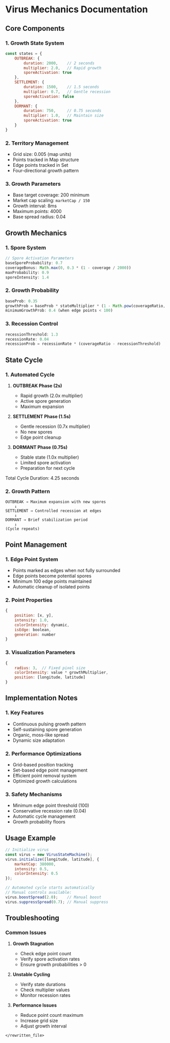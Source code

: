 # Virus Mechanics Documentation

## Core Components

### 1. Growth State System
```javascript
const states = {
    OUTBREAK: {
        duration: 2000,    // 2 seconds
        multiplier: 2.0,   // Rapid growth
        sporeActivation: true
    },
    SETTLEMENT: {
        duration: 1500,    // 1.5 seconds
        multiplier: 0.7,   // Gentle recession
        sporeActivation: false
    },
    DORMANT: {
        duration: 750,     // 0.75 seconds
        multiplier: 1.0,   // Maintain size
        sporeActivation: true
    }
}
```

### 2. Territory Management
- Grid size: 0.005 (map units)
- Points tracked in Map structure
- Edge points tracked in Set
- Four-directional growth pattern

### 3. Growth Parameters
- Base target coverage: 200 minimum
- Market cap scaling: `marketCap / 150`
- Growth interval: 8ms
- Maximum points: 4000
- Base spread radius: 0.04

## Growth Mechanics

### 1. Spore System
```javascript
// Spore Activation Parameters
baseSporeProbability: 0.7
coverageBonus: Math.max(0, 0.3 * (1 - coverage / 2000))
maxProbability: 0.9
sporeIntensity: 1.4
```

### 2. Growth Probability
```javascript
baseProb: 0.35
growthProb = baseProb * stateMultiplier * (1 - Math.pow(coverageRatio, 1.3))
minimumGrowthProb: 0.4 (when edge points < 100)
```

### 3. Recession Control
```javascript
recessionThreshold: 1.3
recessionRate: 0.04
recessionProb = recessionRate * (coverageRatio - recessionThreshold)
```

## State Cycle

### 1. Automated Cycle
1. **OUTBREAK Phase (2s)**
   - Rapid growth (2.0x multiplier)
   - Active spore generation
   - Maximum expansion

2. **SETTLEMENT Phase (1.5s)**
   - Gentle recession (0.7x multiplier)
   - No new spores
   - Edge point cleanup

3. **DORMANT Phase (0.75s)**
   - Stable state (1.0x multiplier)
   - Limited spore activation
   - Preparation for next cycle

Total Cycle Duration: 4.25 seconds

### 2. Growth Pattern
```
OUTBREAK → Maximum expansion with new spores
    ↓
SETTLEMENT → Controlled recession at edges
    ↓
DORMANT → Brief stabilization period
    ↓
(Cycle repeats)
```

## Point Management

### 1. Edge Point System
- Points marked as edges when not fully surrounded
- Edge points become potential spores
- Minimum 100 edge points maintained
- Automatic cleanup of isolated points

### 2. Point Properties
```javascript
{
    position: [x, y],
    intensity: 1.0,
    colorIntensity: dynamic,
    isEdge: boolean,
    generation: number
}
```

### 3. Visualization Parameters
```javascript
{
    radius: 3,  // Fixed pixel size
    colorIntensity: value * growthMultiplier,
    position: [longitude, latitude]
}
```

## Implementation Notes

### 1. Key Features
- Continuous pulsing growth pattern
- Self-sustaining spore generation
- Organic, moss-like spread
- Dynamic size adaptation

### 2. Performance Optimizations
- Grid-based position tracking
- Set-based edge point management
- Efficient point removal system
- Optimized growth calculations

### 3. Safety Mechanisms
- Minimum edge point threshold (100)
- Conservative recession rate (0.04)
- Automatic cycle management
- Growth probability floors

## Usage Example

```javascript
// Initialize virus
const virus = new VirusStateMachine();
virus.initialize([longitude, latitude], {
    marketCap: 380000,
    intensity: 0.5,
    colorIntensity: 0.5
});

// Automated cycle starts automatically
// Manual controls available:
virus.boostSpread(2.0);    // Manual boost
virus.suppressSpread(0.7); // Manual suppress
```

## Troubleshooting

### Common Issues
1. **Growth Stagnation**
   - Check edge point count
   - Verify spore activation rates
   - Ensure growth probabilities > 0

2. **Unstable Cycling**
   - Verify state durations
   - Check multiplier values
   - Monitor recession rates

3. **Performance Issues**
   - Reduce point count maximum
   - Increase grid size
   - Adjust growth interval
``` 
</rewritten_file>